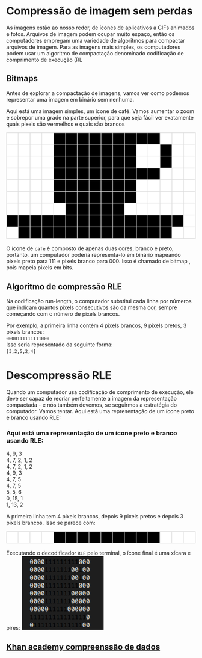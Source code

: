 # Compressão de imagem sem perdas
As imagens estão ao nosso redor, de ícones de aplicativos a GIFs animados e fotos. Arquivos de imagem podem ocupar muito espaço, então os computadores empregam uma variedade de algoritmos para compactar arquivos de imagem.
Para as imagens mais simples, os computadores podem usar um algoritmo de compactação denominado codificação de comprimento de execução (RL

## Bitmaps
Antes de explorar a compactação de imagens, vamos ver como podemos representar uma imagem em binário sem nenhuma.

Aqui está uma imagem simples, um ícone de café. Vamos aumentar o zoom e sobrepor uma grade na parte superior, para que seja fácil ver exatamente quais pixels são vermelhos e quais são brancos

![coffee image](readme/coffee.png)

O ícone de `café` é composto de apenas duas cores, branco e preto, portanto, um computador poderia representá-lo em binário mapeando pixels preto para 111 e pixels branco para 000. Isso é chamado de bitmap , pois mapeia pixels em bits.

## Algoritmo de compressão RLE

Na codificação run-length, o computador substitui cada linha por números que indicam quantos pixels consecutivos são da mesma cor, sempre começando com o número de pixels brancos.

Por exemplo, a primeira linha contém 4 pixels brancos, 9 pixels pretos, 3 pixels brancos:  
`0000111111111000`  
Isso seria representado da seguinte forma:  
`[3,2,5,2,4]`

# Descompressão RLE
Quando um computador usa codificação de comprimento de execução, ele deve ser capaz de recriar perfeitamente a imagem da representação compactada - e nós também devemos, se seguirmos a estratégia do computador.
Vamos tentar. Aqui está uma representação de um ícone preto e branco usando RLE:

### Aqui está uma representação de um ícone preto e branco usando RLE:

4, 9, 3  
4, 7, 2, 1, 2    
4, 7, 2, 1, 2  
4, 9, 3  
4, 7, 5  
4, 7, 5  
5, 5, 6  
0, 15, 1  
1, 13, 2

A primeira linha tem 4 pixels brancos, depois 9 pixels pretos e depois 3 pixels brancos. Isso se parece com:

![coffee image](readme/coffee_part.png)


Executando o decodificador `RLE` pelo terminal, o ícone final é uma xícara e pires:
![coffee image](readme/binary_coffee.png)


## [Khan academy compreenssão de dados](https://www.khanacademy.org/computing/computers-and-internet/xcae6f4a7ff015e7d:digital-information/xcae6f4a7ff015e7d:data-compression/a/simple-image-compression)
